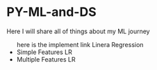 # PY-ML-and-DS
Here I will share all of things about my ML journey 

<ul>
here is the implement link Linera Regression 

<li><a herf="#" > Simple Features LR </a></li>
<li><a herf="#" > Multiple Features LR </a></li>
</ul>
